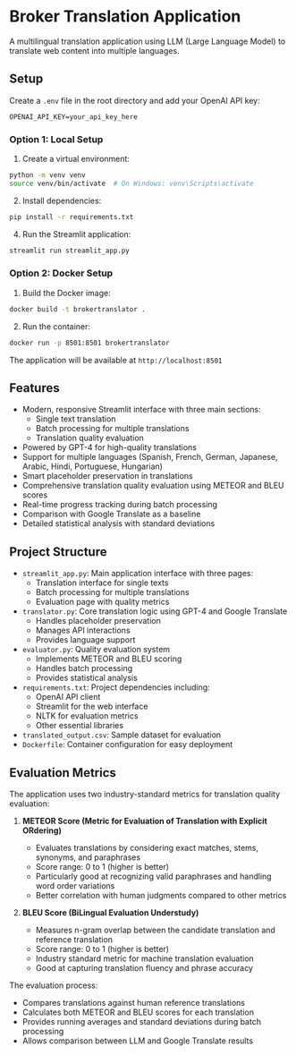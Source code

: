 # Broker Translation Application

A multilingual translation application using LLM (Large Language Model) to translate web content into multiple languages.

## Setup


Create a `.env` file in the root directory and add your OpenAI API key:
```
OPENAI_API_KEY=your_api_key_here
```


### Option 1: Local Setup

1. Create a virtual environment:
```bash
python -m venv venv
source venv/bin/activate  # On Windows: venv\Scripts\activate
```

2. Install dependencies:
```bash
pip install -r requirements.txt
```

4. Run the Streamlit application:
```bash
streamlit run streamlit_app.py
```

### Option 2: Docker Setup

1. Build the Docker image:
```bash
docker build -t brokertranslator .
```

2. Run the container:
```bash
docker run -p 8501:8501 brokertranslator
```

The application will be available at `http://localhost:8501`

## Features

- Modern, responsive Streamlit interface with three main sections:
  - Single text translation
  - Batch processing for multiple translations
  - Translation quality evaluation
- Powered by GPT-4 for high-quality translations
- Support for multiple languages (Spanish, French, German, Japanese, Arabic, Hindi, Portuguese, Hungarian)
- Smart placeholder preservation in translations
- Comprehensive translation quality evaluation using METEOR and BLEU scores
- Real-time progress tracking during batch processing
- Comparison with Google Translate as a baseline
- Detailed statistical analysis with standard deviations

## Project Structure

- `streamlit_app.py`: Main application interface with three pages:
  - Translation interface for single texts
  - Batch processing for multiple translations
  - Evaluation page with quality metrics
- `translator.py`: Core translation logic using GPT-4 and Google Translate
  - Handles placeholder preservation
  - Manages API interactions
  - Provides language support
- `evaluator.py`: Quality evaluation system
  - Implements METEOR and BLEU scoring
  - Handles batch processing
  - Provides statistical analysis
- `requirements.txt`: Project dependencies including:
  - OpenAI API client
  - Streamlit for the web interface
  - NLTK for evaluation metrics
  - Other essential libraries
- `translated_output.csv`: Sample dataset for evaluation
- `Dockerfile`: Container configuration for easy deployment

## Evaluation Metrics

The application uses two industry-standard metrics for translation quality evaluation:

1. **METEOR Score (Metric for Evaluation of Translation with Explicit ORdering)**
   - Evaluates translations by considering exact matches, stems, synonyms, and paraphrases
   - Score range: 0 to 1 (higher is better)
   - Particularly good at recognizing valid paraphrases and handling word order variations
   - Better correlation with human judgments compared to other metrics

2. **BLEU Score (BiLingual Evaluation Understudy)**
   - Measures n-gram overlap between the candidate translation and reference translation
   - Score range: 0 to 1 (higher is better)
   - Industry standard metric for machine translation evaluation
   - Good at capturing translation fluency and phrase accuracy

The evaluation process:
- Compares translations against human reference translations
- Calculates both METEOR and BLEU scores for each translation
- Provides running averages and standard deviations during batch processing
- Allows comparison between LLM and Google Translate results 